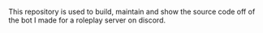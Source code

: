 This repository is used to build, maintain and show the source code off of the bot I made for a roleplay server on discord.
